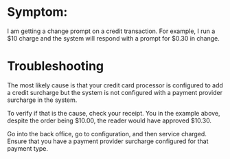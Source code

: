 # Symptom:
I am getting a change prompt on a credit transaction. For example, I run a $10 charge and the system will respond with a prompt for $0.30 in change.

# Troubleshooting
The most likely cause is that your credit card processor is configured to add a credit surcharge but the system is not configured with a payment provider surcharge in the system.

To verify if that is the cause, check your receipt. You in the example above, despite the order being $10.00, the reader would have approved $10.30.

Go into the back office, go to configuration, and then service charged. Ensure that you have a payment provider surcharge configured for that payment type.
